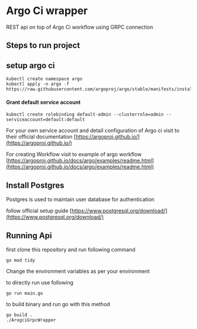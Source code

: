 # Argo Ci wrapper
REST api on top of Argo Ci workflow using GRPC connection

## Steps to run project
## setup argo ci
```
kubectl create namespace argo
kubectl apply -n argo -f https://raw.githubusercontent.com/argoproj/argo/stable/manifests/install.yaml
```

#### Grant default service account
```
kubectl create rolebinding default-admin --clusterrole=admin --serviceaccount=default:default
```

For your own service account and detail configuration of Argo ci visit to their official documentation
[https://argoproj.github.io/](https://argoproj.github.io/)

For creating Workflow visit to example of argo workflow [https://argoproj.github.io/docs/argo/examples/readme.html](https://argoproj.github.io/docs/argo/examples/readme.html)

## Install Postgres 
Postgres is used to maintain user database for authentication

follow official setup guide [https://www.postgresql.org/download/](https://www.postgresql.org/download/)

## Running Api 
first clone this repository and run following command
```
go mod tidy
```

Change the environment variables as per your environment

to directly run use following
```
go run main.go
```

to build binary and run go with this method
```
go build .
./ArogciGrpcWrapper
```
